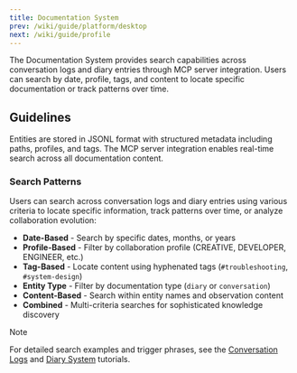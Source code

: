```yaml
---
title: Documentation System
prev: /wiki/guide/platform/desktop
next: /wiki/guide/profile
---
```


The Documentation System provides search capabilities across conversation logs and diary entries through MCP server integration. Users can search by date, profile, tags, and content to locate specific documentation or track patterns over time.

<!--more-->

## Guidelines

Entities are stored in JSONL format with structured metadata including paths, profiles, and tags. The MCP server integration enables real-time search across all documentation content.

### Search Patterns

Users can search across conversation logs and diary entries using various criteria to locate specific information, track patterns over time, or analyze collaboration evolution:

- **Date-Based** - Search by specific dates, months, or years
- **Profile-Based** - Filter by collaboration profile (CREATIVE, DEVELOPER, ENGINEER, etc.)
- **Tag-Based** - Locate content using hyphenated tags (`#troubleshooting`, `#system-design`)
- **Entity Type** - Filter by documentation type (`diary` or `conversation`)
- **Content-Based** - Search within entity names and observation content
- **Combined** - Multi-criteria searches for sophisticated knowledge discovery

> [!NOTE]
> For detailed search examples and trigger phrases, see the [Conversation Logs](/claude/tutorials/handbook/platform/conversation) and [Diary System](/claude/tutorials/handbook/platform/diary) tutorials.
